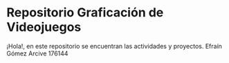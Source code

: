 # Repositorio Graficación de Videojuegos
¡Hola!, en este repositorio se encuentran las actividades y proyectos.
Efraín Gómez Arcive 176144
